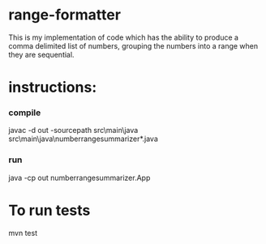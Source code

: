 # range-formatter
This is my implementation of code which has the ability to produce a comma delimited list of numbers, grouping the numbers into a range when they are sequential.

# instructions:
### compile
javac -d out -sourcepath src\main\java src\main\java\numberrangesummarizer\*.java

###  run
java -cp out numberrangesummarizer.App

# To run tests
mvn test